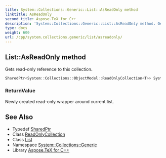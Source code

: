 ```yaml
---
title: System::Collections::Generic::List::AsReadOnly method
linktitle: AsReadOnly
second_title: Aspose.TeX for C++
description: 'System::Collections::Generic::List::AsReadOnly method. Gets read-only reference to this collection in C++.'
type: docs
weight: 600
url: /cpp/system.collections.generic/list/asreadonly/
---
```

## List::AsReadOnly method


Gets read-only reference to this collection.

```cpp
SharedPtr<System::Collections::ObjectModel::ReadOnlyCollection<T>> System::Collections::Generic::List<T>::AsReadOnly()
```


### ReturnValue

Newly created read-only wrapper around current list.

## See Also

* Typedef [SharedPtr](../../../system/sharedptr/)
* Class [ReadOnlyCollection](../../../system.collections.objectmodel/readonlycollection/)
* Class [List](../)
* Namespace [System::Collections::Generic](../../)
* Library [Aspose.TeX for C++](../../../)
